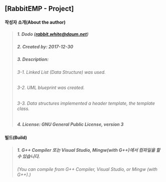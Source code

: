 ## [RabbitEMP - Project]

#### 작성자 소개(About the author)
> ##### 1. Dodo (rabbit.white@daum.net)
> ##### 2. Created by: 2017-12-30
> ##### 3. Description: 
> ###### 3-1. Linked List (Data Structure) was used.
> ###### 3-2. UML blueprint was created.
> ###### 3-3. Data structures implemented a header template, the template class.
> ##### 4. License: GNU General Public License, version 3

#### 빌드(Build)
> ##### 1. G++ Compiler 또는 Visual Studio, Mingw(with G++)에서 컴파일을 할 수 있습니다.
> ###### (You can compile from G++ Compiler, Visual Studio, or Mingw (with G++).)
